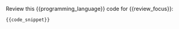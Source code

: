 Review this {{programming_language}} code for {{review_focus}}:

```{{programming_language}}
{{code_snippet}}
```
